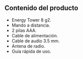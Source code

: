 ## Contenido del producto

* Energy Tower 8 g2.
* Mando a distancia.
* 2 pilas AAA.
* Cable de alimentación.
* Cable de audio 3.5 mm.
* Antena de radio.
* Guía rápida de uso.
